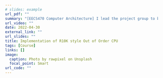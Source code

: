 ```yaml
---
# slides: example
url_pdf: ""
summary: "[EECS470 Computer Architecture] I lead the project group to build a R10K style Out-of-Order CPU using Verilog, with 2-way superscaler, non-blocking cache, branch predictor and early branch resolution"
url_video: ""
date: 2022-04-30
external_link: ""
url_slides: ""
title: Implementation of R10K style Out of Order CPU
tags: [Course]
links: []
image:
  caption: Photo by rawpixel on Unsplash
  focal_point: Smart
url_code: ""
---
```

